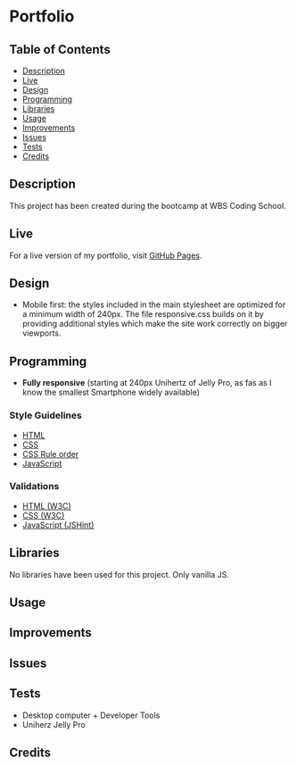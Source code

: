 # Portfolio

## Table of Contents

- [Description](#description)
- [Live](#live)
- [Design](#design)
- [Programming](#programming)
- [Libraries](#libraries)
- [Usage](#usage)
- [Improvements](#improvements)
- [Issues](#issues)
- [Tests](#tests)
- [Credits](#credits)

## Description

This project has been created during the bootcamp at WBS Coding School.

## Live

For a live version of my portfolio, visit [GitHub Pages](https://vibueno.github.io/wbs_portfolio/).

## Design

- Mobile first: the styles included in the main stylesheet are optimized for a minimum width of 240px. The file responsive.css builds on it by providing additional styles which make the site work correctly on bigger viewports.

## Programming

- **Fully responsive** (starting at 240px Unihertz of Jelly Pro, as fas as I know the smallest Smartphone widely available)

### Style Guidelines

- [HTML](http://udacity.github.io/frontend-nanodegree-styleguide/index.html)
- [CSS](http://udacity.github.io/frontend-nanodegree-styleguide/css.html)
- [CSS Rule order](https://9elements.com/css-rule-order)
- [JavaScript](http://udacity.github.io/frontend-nanodegree-styleguide/javascript.html)

### Validations

- [HTML (W3C)](https://validator.w3.org)
- [CSS (W3C)](https://jigsaw.w3.org/css-validator)
- [JavaScript (JSHint)](https://jshint.com)

## Libraries

No libraries have been used for this project. Only vanilla JS.

## Usage

## Improvements

## Issues

## Tests

- Desktop computer + Developer Tools
- Uniherz Jelly Pro

## Credits
